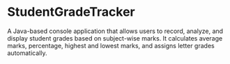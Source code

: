 # StudentGradeTracker
A Java-based console application that allows users to record, analyze, and display student grades based on subject-wise marks. It calculates average marks, percentage, highest and lowest marks, and assigns letter grades automatically.
